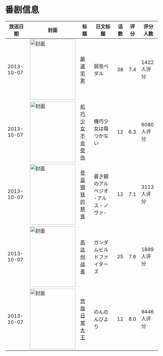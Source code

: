 # 番剧信息

|放送日期|封面|标题|日文标题|话数|评分|评分人数|
|---|---|---|---|---|---|---|
|2013-10-07|<img src="//lain.bgm.tv/pic/cover/c/33/d1/59583_B192u.jpg" alt="封面" style="width:150px;height:200px;object-fit:cover;">|[飙速宅男](https://bangumi.tv/subject/59583)|弱虫ペダル|38|7.4|1422人评分|
|2013-10-07|<img src="//lain.bgm.tv/pic/cover/c/f7/c8/61962_Xheqi.jpg" alt="封面" style="width:150px;height:200px;object-fit:cover;">|[机巧少女不会受伤](https://bangumi.tv/subject/61962)|機巧少女は傷つかない|12|6.3|6080人评分|
|2013-10-07|<img src="//lain.bgm.tv/pic/cover/c/ba/ce/74663_V1vk8.jpg" alt="封面" style="width:150px;height:200px;object-fit:cover;">|[苍蓝钢铁的琶音](https://bangumi.tv/subject/74663)|蒼き鋼のアルペジオ -アルス・ノヴァ-|12|7.1|3113人评分|
|2013-10-07|<img src="//lain.bgm.tv/pic/cover/c/3e/9b/77171_i4TC4.jpg" alt="封面" style="width:150px;height:200px;object-fit:cover;">|[高达创战者](https://bangumi.tv/subject/77171)|ガンダムビルドファイターズ|25|7.6|1889人评分|
|2013-10-07|<img src="//lain.bgm.tv/pic/cover/c/47/fa/78405_dodKZ.jpg" alt="封面" style="width:150px;height:200px;object-fit:cover;">|[悠哉日常大王](https://bangumi.tv/subject/78405)|のんのんびより|12|8.0|9446人评分|
